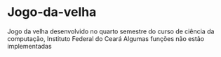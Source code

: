 # Jogo-da-velha
Jogo da velha desenvolvido no quarto semestre do curso de ciência da computação, Instituto Federal do Ceará
Algumas funções não estão implementadas
